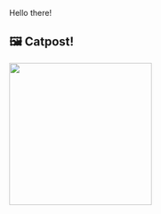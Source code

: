 Hello there!



## 🖼️ Catpost!

<sub>
    <img src="https://cdn2.thecatapi.com/images/51WNFKtiF.jpg" height="256">
</sub>

